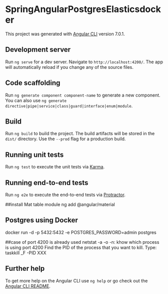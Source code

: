 # SpringAngularPostgresElasticsdocker

This project was generated with [Angular CLI](https://github.com/angular/angular-cli) version 7.0.1.

## Development server

Run `ng serve` for a dev server. Navigate to `http://localhost:4200/`. The app will automatically reload if you change any of the source files.

## Code scaffolding

Run `ng generate component component-name` to generate a new component. You can also use `ng generate directive|pipe|service|class|guard|interface|enum|module`.

## Build

Run `ng build` to build the project. The build artifacts will be stored in the `dist/` directory. Use the `--prod` flag for a production build.

## Running unit tests

Run `ng test` to execute the unit tests via [Karma](https://karma-runner.github.io).

## Running end-to-end tests

Run `ng e2e` to execute the end-to-end tests via [Protractor](http://www.protractortest.org/).

##install Mat table module
ng add @angular/material

## Postgres using Docker
docker run -d -p 5432:5432 -e POSTGRES_PASSWORD=admin postgres

##case of port 4200 is already used 
netstat -a -o -n: khow which process is using port 4200 
Find the PID of the process that you want to kill.
Type: taskkill _F -PID XXX

## Further help

To get more help on the Angular CLI use `ng help` or go check out the [Angular CLI README](https://github.com/angular/angular-cli/blob/master/README.md).
